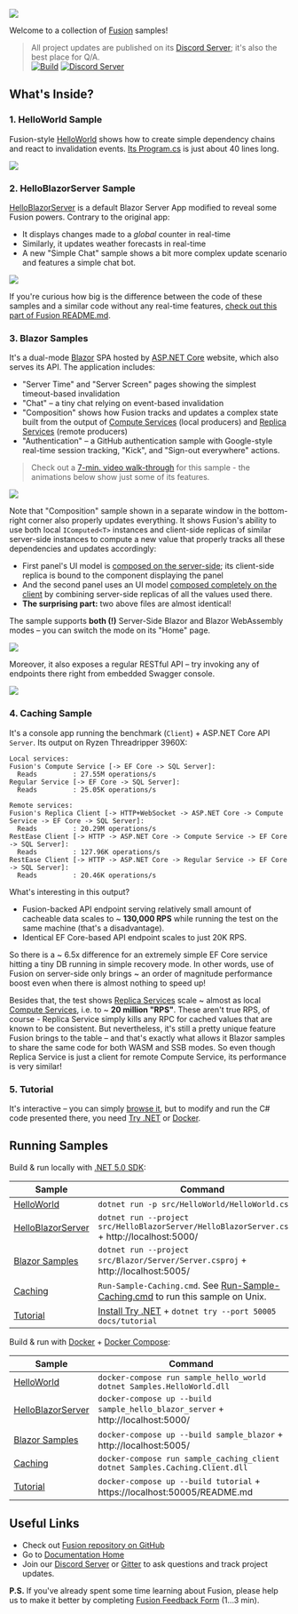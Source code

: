 ![](docs/img/Banner.gif)

Welcome to a collection of [Fusion] samples!

> All project updates are published on its [Discord Server]; it's also the best place for Q/A.\
> [![Build](https://github.com/servicetitan/Stl.Fusion.Samples/workflows/Build/badge.svg)](https://github.com/servicetitan/Stl.Fusion.Samples/actions?query=workflow%3A%22Build%22)
> [![Discord Server](https://img.shields.io/discord/729970863419424788.svg)](https://discord.gg/EKEwv6d)  

## What's Inside?

### 1. HelloWorld Sample

Fusion-style [HelloWorld](src/HelloWorld) shows how to create
simple dependency chains and react to invalidation events. 
[Its Program.cs](src/HelloWorld/Program.cs) is just about 40 lines long.

![](docs/img/Samples-HelloWorld.gif)

### 2. HelloBlazorServer Sample

[HelloBlazorServer](src/HelloBlazorServer) is a default Blazor Server App 
modified to reveal some Fusion powers. Contrary to the original app:
* It displays changes made to a *global* counter in real-time
* Similarly, it updates weather forecasts in real-time
* A new "Simple Chat" sample shows a bit more complex update scenario and
  features a simple chat bot.

![](docs/img/Samples-HelloBlazorServer.gif)

If you're curious how big is the difference between the code of
these samples and a similar code without any real-time
features, 
[check out this part of Fusion README.md](https://github.com/servicetitan/Stl.Fusion#enough-talk---lets-fight-show-me-the-code).

### 3. Blazor Samples

It's a dual-mode [Blazor](https://docs.microsoft.com/en-us/aspnet/core/blazor/hosting-models?view=aspnetcore-3.1) SPA hosted by
[ASP.NET Core](https://dotnet.microsoft.com/apps/aspnet) website,
which also serves its API. The application includes:
* "Server Time" and "Server Screen" pages showing the simplest timeout-based invalidation
* "Chat" &ndash; a tiny chat relying on event-based invalidation
* "Composition" shows how Fusion tracks and updates a complex state built 
  from the output of [Compute Services] (local producers) and 
  [Replica Services] (remote producers)
* "Authentication" &ndash; a GitHub authentication sample with Google-style real-time 
  session tracking, "Kick", and "Sign-out everywhere" actions.

> Check out a [7-min. video walk-through](https://www.youtube.com/watch?v=nBJo9Y2TvEo) 
> for this sample - the animations below show just some of its features.

![](docs/img/Samples-Blazor.gif)

Note that "Composition" sample shown in a separate window in the bottom-right corner
also properly updates everything. It shows Fusion's ability to use both local `IComputed<T>` 
instances and client-side replicas of similar server-side instances to compute a new value
that properly tracks all these dependencies and updates accordingly: 
* First panel's UI model is 
  [composed on the server-side](https://github.com/servicetitan/Stl.Fusion.Samples/blob/master/src/Blazor/Server/Services/ComposerService.cs);
  its client-side replica is bound to the component displaying the panel
* And the second panel uses an UI model
  [composed completely on the client](https://github.com/servicetitan/Stl.Fusion.Samples/blob/master/src/Blazor/Client/Services/LocalComposerService.cs) 
  by combining server-side replicas of all the values used there.
* **The surprising part:** two above files are almost identical!

The sample supports **both (!)** Server-Side Blazor and Blazor WebAssembly modes &ndash;
you can switch the mode on its "Home" page.

![](docs/img/Samples-Blazor-Auth.gif)

Moreover, it also exposes a regular RESTful API &ndash;
try invoking any of endpoints there right from embedded Swagger console.

![](docs/img/SwaggerDoc.jpg)

### 4. Caching Sample

It's a console app running the benchmark (`Client`) + ASP.NET Core API `Server`. Its output on Ryzen Threadripper 3960X:

```text
Local services:
Fusion's Compute Service [-> EF Core -> SQL Server]:
  Reads         : 27.55M operations/s
Regular Service [-> EF Core -> SQL Server]:
  Reads         : 25.05K operations/s

Remote services:
Fusion's Replica Client [-> HTTP+WebSocket -> ASP.NET Core -> Compute Service -> EF Core -> SQL Server]:
  Reads         : 20.29M operations/s
RestEase Client [-> HTTP -> ASP.NET Core -> Compute Service -> EF Core -> SQL Server]:
  Reads         : 127.96K operations/s
RestEase Client [-> HTTP -> ASP.NET Core -> Regular Service -> EF Core -> SQL Server]:
  Reads         : 20.46K operations/s
```

What's interesting in this output?
- Fusion-backed API endpoint serving relatively small amount of cacheable data
    scales to ~ **130,000 RPS** while running the test on the same machine 
    (that's a disadvantage).
- Identical EF Core-based API endpoint scales to just 20K RPS.

So there is a ~ 6.5x difference for an extremely simple EF Core service 
hitting a tiny DB running in simple recovery mode.
In other words, use of Fusion on server-side only brings ~ an order of 
magnitude performance boost even when there is almost nothing to speed up! 

Besides that, the test shows [Replica Services] scale ~ almost as local 
[Compute Services], i.e. to ~ **20 million "RPS"**. 
These aren't true RPS, of course - Replica Service simply kills any RPC 
for cached values that are known to be consistent. But nevertheless,
it's still a pretty unique feature Fusion brings to the table &ndash; and that's
exactly what allows it Blazor samples to share the same code for both WASM and SSB
modes. So even though Replica Service is just a client for remote Compute Service,
its performance is very similar!

### 5. Tutorial

It's interactive &ndash; you can simply [browse it](docs/tutorial/README.md), but to
modify and run the C# code presented there, you need
[Try .NET](https://github.com/dotnet/try/blob/master/DotNetTryLocal.md)
or [Docker](https://www.docker.com/).

## Running Samples

Build & run locally with [.NET 5.0 SDK](https://dotnet.microsoft.com/download):

| Sample | Command |
|-|-|
| [HelloWorld] | `dotnet run -p src/HelloWorld/HelloWorld.csproj` |
| [HelloBlazorServer] |  `dotnet run --project src/HelloBlazorServer/HelloBlazorServer.csproj` + http://localhost:5000/ |
| [Blazor Samples] |  `dotnet run --project src/Blazor/Server/Server.csproj` + http://localhost:5005/ |
| [Caching] | `Run-Sample-Caching.cmd`. See [Run-Sample-Caching.cmd](Run-Sample-Caching.cmd) to run this sample on Unix. |
| [Tutorial] | [Install Try .NET](https://github.com/dotnet/try/blob/master/DotNetTryLocal.md) + `dotnet try --port 50005 docs/tutorial` |

Build & run with [Docker](https://docs.docker.com/get-docker/) + 
[Docker Compose](https://docs.docker.com/compose/install/):

| Sample | Command |
|-|-|
| [HelloWorld] | `docker-compose run sample_hello_world dotnet Samples.HelloWorld.dll` |
| [HelloBlazorServer] | `docker-compose up --build sample_hello_blazor_server` + http://localhost:5000/ |
| [Blazor Samples] | `docker-compose up --build sample_blazor` + http://localhost:5005/ |
| [Caching] | `docker-compose run sample_caching_client dotnet Samples.Caching.Client.dll` |
| [Tutorial] | `docker-compose up --build tutorial` + https://localhost:50005/README.md |

## Useful Links

* Check out [Fusion repository on GitHub]
* Go to [Documentation Home]
* Join our [Discord Server] or [Gitter] to ask questions and track project updates.

**P.S.** If you've already spent some time learning about Fusion, 
please help us to make it better by completing [Fusion Feedback Form] 
(1&hellip;3 min).


[Fusion]: https://github.com/servicetitan/Stl.Fusion
[Fusion repository on GitHub]: https://github.com/servicetitan/Stl.Fusion

[HelloWorld]: src/HelloWorld
[HelloBlazorServer]: src/HelloBlazorServer
[Blazor Samples]: src/Blazor
[Caching]: src/Caching
[Tutorial]: docs/tutorial/README.md
[Documentation Home]: https://github.com/servicetitan/Stl.Fusion/blob/master/docs/README.md

[Compute Services]: https://github.com/servicetitan/Stl.Fusion.Samples/blob/master/docs/tutorial/Part01.md
[Compute Service]: https://github.com/servicetitan/Stl.Fusion.Samples/blob/master/docs/tutorial/Part01.md
[`IComputed<T>`]: https://github.com/servicetitan/Stl.Fusion.Samples/blob/master/docs/tutorial/Part02.md
[Computed Value]: https://github.com/servicetitan/Stl.Fusion.Samples/blob/master/docs/tutorial/Part02.md
[Live State]: https://github.com/servicetitan/Stl.Fusion.Samples/blob/master/docs/tutorial/Part03.md
[Replica Services]: https://github.com/servicetitan/Stl.Fusion.Samples/blob/master/docs/tutorial/Part04.md
[Fusion In Simple Terms]: https://medium.com/@alexyakunin/stl-fusion-in-simple-terms-65b1975967ab?source=friends_link&sk=04e73e75a52768cf7c3330744a9b1e38

[Discord Server]: https://discord.gg/EKEwv6d
[Gitter]: https://gitter.im/Stl-Fusion/community
[Fusion Feedback Form]: https://forms.gle/TpGkmTZttukhDMRB6
